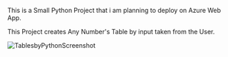 This is a Small Python Project that i am planning to deploy on Azure Web App. 

This Project creates Any Number's Table by input taken from the User. 

![TablesbyPythonScreenshot](https://user-images.githubusercontent.com/85139752/148701157-da2433c7-ece3-4aa5-91a6-a5c534b96cc3.PNG)
